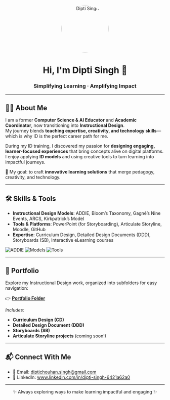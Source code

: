<!-- Profile banner / photo -->
<p align="center">
  <img src="YOUR_IMAGE_PATH" alt="Dipti Singh" width="150" style="border-radius:50%">
</p>

<h1 align="center">Hi, I'm Dipti Singh 👋</h1>
<h3 align="center">Simplifying Learning · Amplifying Impact</h3>

---

## 👩‍🏫 About Me  
I am a former **Computer Science & AI Educator** and **Academic Coordinator**, now transitioning into **Instructional Design**.  
My journey blends **teaching expertise, creativity, and technology skills**—which is why ID is the perfect career path for me.  

During my ID training, I discovered my passion for **designing engaging, learner-focused experiences** that bring concepts alive on digital platforms. I enjoy applying **ID models** and using creative tools to turn learning into impactful journeys.  

🌟 My goal: to craft **innovative learning solutions** that merge pedagogy, creativity, and technology.

---

## 🛠️ Skills & Tools  

- **Instructional Design Models**: ADDIE, Bloom’s Taxonomy, Gagné’s Nine Events, ARCS, Kirkpatrick’s Model  
- **Tools & Platforms**: PowerPoint (for Storyboarding), Articulate Storyline, Moodle, GitHub  
- **Expertise**: Curriculum Design, Detailed Design Documents (DDD), Storyboards (SB), Interactive eLearning courses  

<p>
  <!-- Badges for visual appeal -->
  <img src="https://img.shields.io/badge/Instructional%20Design-ADDIE-blue" alt="ADDIE">
  <img src="https://img.shields.io/badge/Models-Bloom%2C%20Gagne%2C%20ARCS%2C%20Kirkpatrick-orange" alt="Models">
  <img src="https://img.shields.io/badge/Tools-Storyline%2C%20Moodle%2C%20PPT-green" alt="Tools">
</p>

---

## 📂 Portfolio  

Explore my Instructional Design work, organized into subfolders for easy navigation:  

👉 [**Portfolio Folder**](./portfolio)  

*Includes:*  
- **Curriculum Design (CD)**  
- **Detailed Design Document (DDD)**  
- **Storyboards (SB)**  
- **Articulate Storyline projects** (coming soon!)  

---

## 📬 Connect With Me  

- 📧 Email: diptichouhan.singh@gmail.com 
- 💼 LinkedIn: www.linkedin.com/in/dipti-singh-6421a62a0  

---

<p align="center">✨ Always exploring ways to make learning impactful and engaging ✨</p>
